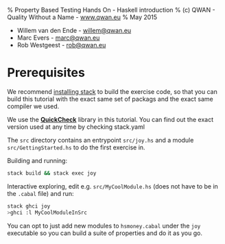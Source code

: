 % Property Based Testing Hands On - Haskell introduction
% (c) QWAN - Quality Without a Name - www.qwan.eu
% May 2015

- Willem van den Ende - willem@qwan.eu
- Marc Evers - marc@qwan.eu
- Rob Westgeest - rob@qwan.eu


# Prerequisites

We recommend [installing
stack](https://github.com/commercialhaskell/stack) to build the exercise
code, so that you can build this tutorial with the exact same set of
packags and the exact same compiler we used.

We use the
__[QuickCheck](https://hackage.haskell.org/package/QuickCheck)__ library
in this tutorial. You can find out the exact version used at any time by
checking stack.yaml

The `src` directory contains an entrypoint `src/joy.hs` and a module
`src/GettingStarted.hs` to do the first exercise in. 

Building and running:

```bash
stack build && stack exec joy
```

Interactive exploring, edit e.g. `src/MyCoolModule.hs`  (does not have to be in the
`.cabal` file) and run:

```bash
stack ghci joy
>ghci :l MyCoolModuleInSrc
```

You can opt to just add new modules to `hsmoney.cabal` under the `joy`
executable so you can build a suite of properties and do it as you go.

